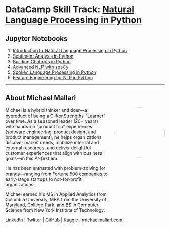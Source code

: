 # DataCamp Skill Track: <a href="https://app.datacamp.com/learn/skill-tracks/natural-language-processing-in-python" target="_blank">Natural Language Processing in Python</a>

## Jupyter Notebooks

1. [Introduction to Natural Language Processing in Python](https://gist.github.com/michaelmallari/72d1ea129dc3c2f2043ac617db16b45d)
1. [Sentiment Analysis in Python](https://gist.github.com/michaelmallari/0bb8cf832dc22718229f855116970b3e)
1. [Building Chatbots in Python](https://gist.github.com/michaelmallari/fad66dd203307343cf0cc350c3de6ec9)
1. [Advanced NLP with spaCy](https://gist.github.com/michaelmallari/ce47cc8cf5a74d9aacfbe53a188dba96)
1. [Spoken Language Processing in Python]()
1. [Feature Engineering for NLP in Python]()

---

## About Michael Mallari

<img src="https://www.michaelmallari.com/img/headshot.jpg" width="160" height="160" align="right" style="margin: 0px 0px 160px 20px; border-radius: 50%;" />

Michael is a hybrid thinker and doer—a byproduct of being a CliftonStrengths "Learner" over time. As a seasoned leader (20+ years) with hands-on "product trio" experiences (software engineering, product design, and product management), he helps organizations discover market needs, mobilize internal and external resources, and deliver delightful customer experiences that align with business goals—in this *AI-first* era.

He has been entrusted with problem-solving for brands—ranging from Fortune 500 companies to early-stage startups to not-for-profit organizations.

Michael earned his MS in Applied Analytics from Columbia University, MBA from the University of Maryland, College Park, and BS in Computer Science from New York Institute of Technology.

<a href="https://www.linkedin.com/in/mmallari" target="_blank">LinkedIn</a> | <a href="https://twitter.com/MichaelMallari" target="_blank">Twitter</a> | <a href="https://github.com/michaelmallari" target="_blank">GitHub</a> | <a href="https://www.kaggle.com/michaelmallari" target="_blank">Kaggle</a> | <a href="https://www.michaelmallari.com" target="_blank">michaelmallari.com</a>
